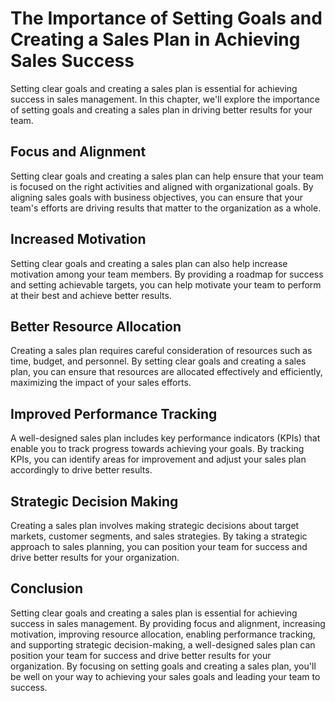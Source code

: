 The Importance of Setting Goals and Creating a Sales Plan in Achieving Sales Success
========================================================================================================================================

Setting clear goals and creating a sales plan is essential for achieving success in sales management. In this chapter, we'll explore the importance of setting goals and creating a sales plan in driving better results for your team.

Focus and Alignment
-------------------

Setting clear goals and creating a sales plan can help ensure that your team is focused on the right activities and aligned with organizational goals. By aligning sales goals with business objectives, you can ensure that your team's efforts are driving results that matter to the organization as a whole.

Increased Motivation
--------------------

Setting clear goals and creating a sales plan can also help increase motivation among your team members. By providing a roadmap for success and setting achievable targets, you can help motivate your team to perform at their best and achieve better results.

Better Resource Allocation
--------------------------

Creating a sales plan requires careful consideration of resources such as time, budget, and personnel. By setting clear goals and creating a sales plan, you can ensure that resources are allocated effectively and efficiently, maximizing the impact of your sales efforts.

Improved Performance Tracking
-----------------------------

A well-designed sales plan includes key performance indicators (KPIs) that enable you to track progress towards achieving your goals. By tracking KPIs, you can identify areas for improvement and adjust your sales plan accordingly to drive better results.

Strategic Decision Making
-------------------------

Creating a sales plan involves making strategic decisions about target markets, customer segments, and sales strategies. By taking a strategic approach to sales planning, you can position your team for success and drive better results for your organization.

Conclusion
----------

Setting clear goals and creating a sales plan is essential for achieving success in sales management. By providing focus and alignment, increasing motivation, improving resource allocation, enabling performance tracking, and supporting strategic decision-making, a well-designed sales plan can position your team for success and drive better results for your organization. By focusing on setting goals and creating a sales plan, you'll be well on your way to achieving your sales goals and leading your team to success.
